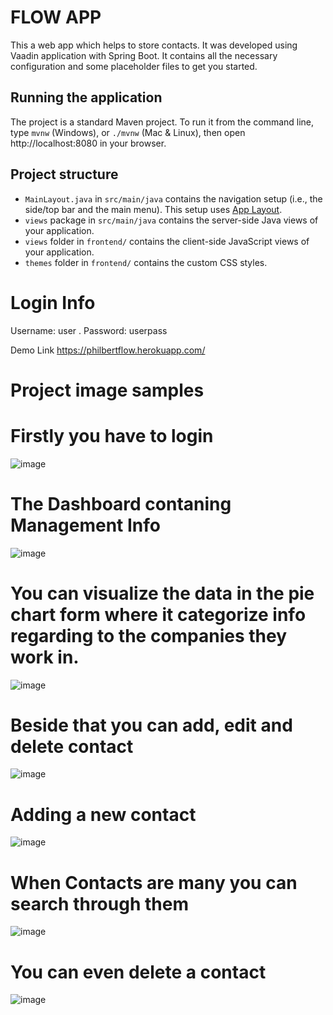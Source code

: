 # FLOW APP

This a web app which helps to store contacts. It was developed using Vaadin application with Spring Boot.
It contains all the necessary configuration and some placeholder files to get you started.

## Running the application

The project is a standard Maven project. To run it from the command line,
type `mvnw` (Windows), or `./mvnw` (Mac & Linux), then open
http://localhost:8080 in your browser.

## Project structure

- `MainLayout.java` in `src/main/java` contains the navigation setup (i.e., the
  side/top bar and the main menu). This setup uses
  [App Layout](https://vaadin.com/components/vaadin-app-layout).
- `views` package in `src/main/java` contains the server-side Java views of your application.
- `views` folder in `frontend/` contains the client-side JavaScript views of your application.
- `themes` folder in `frontend/` contains the custom CSS styles.

# Login Info

Username: user .
Password: userpass

Demo Link https://philbertflow.herokuapp.com/

# Project image samples
# Firstly you have to login
![image](https://user-images.githubusercontent.com/74615179/151060127-0240b9de-a3e1-418a-9466-34e474eaf3d9.png)
# The Dashboard contaning Management Info
![image](https://user-images.githubusercontent.com/74615179/151060143-3882d65a-5c85-408e-bae7-7f03b06cdbd6.png)
# You can visualize the data in the pie chart form where it categorize info regarding to the companies they work in.
![image](https://user-images.githubusercontent.com/74615179/151060164-796ec584-171a-4219-901e-e8d76709f05c.png)
# Beside that you can add, edit and delete contact
![image](https://user-images.githubusercontent.com/74615179/151060177-ad69ba47-2afa-4482-b539-424a2cd7fa09.png)
# Adding a new contact
![image](https://user-images.githubusercontent.com/74615179/151060268-7f650c68-13ba-4332-a89f-47775b52110e.png)
# When Contacts are many you can search through them
![image](https://user-images.githubusercontent.com/74615179/151060190-de062eff-3c18-49df-9415-d439bb02188c.png)
# You can even delete a contact
![image](https://user-images.githubusercontent.com/74615179/151060212-06e8f2df-ece1-4305-954e-fa08819b6556.png)


